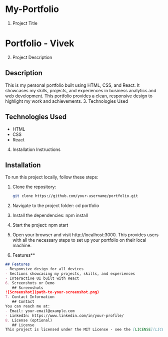 # My-Portfolio
1. Project Title
# Portfolio - Vivek
2. Project Description
## Description
This is my personal portfolio built using HTML, CSS, and React. It showcases my skills, projects, and experiences in business analytics and web development. This portfolio provides a clean, responsive design to highlight my work and achievements.
3. Technologies Used
## Technologies Used
- HTML
- CSS
- React
4. Installation Instructions
## Installation

To run this project locally, follow these steps:

1. Clone the repository:
   ```bash
   git clone https://github.com/your-username/portfolio.git
2. Navigate to the project folder:
   cd portfolio
3. Install the dependencies:
   npm install
4. Start the project:
   npm start
5. Open your browser and visit http://localhost:3000.
   This provides users with all the necessary steps to set up your portfolio on their local machine.

5. Features**
```markdown
## Features
- Responsive design for all devices
- Sections showcasing my projects, skills, and experiences
- Interactive UI built with React
6. Screenshots or Demo
   ## Screenshots
![Screenshot](path-to-your-screenshot.png)
7. Contact Information
   ## Contact
You can reach me at:
- Email: your-email@example.com
- LinkedIn: https://www.linkedin.com/in/your-profile/
8. License (optional)
   ## License
This project is licensed under the MIT License - see the [LICENSE](LICENSE) file for details.




